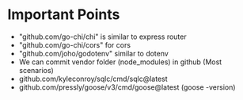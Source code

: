 # Important Points
- "github.com/go-chi/chi" is similar to express router
- "github.com/go-chi/cors" for cors
- "github.com/joho/godotenv" similar to dotenv
- We can commit vendor folder (node_modules) in github (Most scenarios)
- github.com/kyleconroy/sqlc/cmd/sqlc@latest
- github.com/pressly/goose/v3/cmd/goose@latest (goose -version)